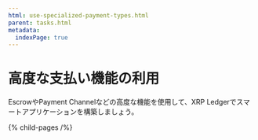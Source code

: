 ```yaml
---
html: use-specialized-payment-types.html
parent: tasks.html
metadata:
  indexPage: true
---
```

# 高度な支払い機能の利用

EscrowやPayment Channelなどの高度な機能を使用して、XRP Ledgerでスマートアプリケーションを構築しましょう。


{% child-pages /%}
